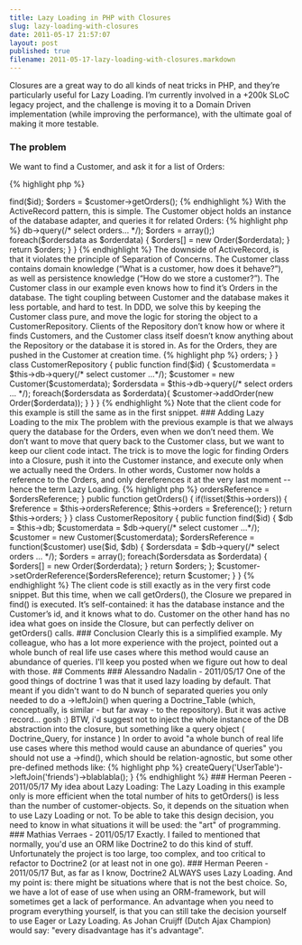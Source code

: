 ```yaml
---
title: Lazy Loading in PHP with Closures
slug: lazy-loading-with-closures
date: 2011-05-17 21:57:07
layout: post
published: true
filename: 2011-05-17-lazy-loading-with-closures.markdown
---
```

<!-- *********************************************************************
**                                                                      **
** To add a comment, scroll to the bottom and use the comment template. **
** Then save the file and send me a pull request.                       **
**                                                                      **
***********************************************************************-->

Closures are a great way to do all kinds of neat tricks in PHP, and they’re particularly useful for  Lazy Loading. I’m
currently involved in a +200k SLoC legacy project, and the challenge is moving it to a Domain Driven implementation
(while improving the performance), with the ultimate goal of making it more testable.

### The problem

We want to find a Customer, and ask it for a list of Orders:

{% highlight php %}
<?php
// client code
$customer = $customerRepository->find($id);
$orders = $customer->getOrders();
{% endhighlight %}

With the ActiveRecord pattern, this is simple. The Customer object holds an instance of the database adapter, and queries
it for related Orders:

{% highlight php %}
<?php
class Customer
{
    public function getOrders()
    {
        $ordersData = $this->db->query(/* select orders... */);
        $orders = array();)
        foreach($ordersdata as $orderdata) {
            $orders[] = new Order($orderdata);
        }
        return $orders;
    }
}
{% endhighlight %}

The downside of ActiveRecord, is that it violates the principle of Separation of Concerns. The Customer class contains
domain knowledge (“What is a customer, how does it behave?”), as well as persistence knowledge (“How do we store a customer?”).
The Customer class in our example even knows how to find it’s Orders in the database. The tight coupling between Customer
and the database makes it less portable, and hard to test.

In DDD, we solve this by keeping the Customer class pure, and move the logic for storing the object to a CustomerRepository.
Clients of the Repository don’t know how or where it finds Customers, and the Customer class itself doesn’t know anything
about the Repository or the database it is stored in. As for the Orders, they are pushed in the Customer at creation time.

{% highlight php %}
<?php
class Customer
{
    public function getOrders()
    {
        return $this->orders;
    }
}

class CustomerRepository
{
    public function find($id)
    {
        $customerdata = $this->db->query(/* select customer ...*/);
        $customer = new Customer($customerdata);

        $ordersdata = $this->db->query(/* select orders ... */);
        foreach($ordersdata as $orderdata){
            $customer->addOrder(new Order($orderdata));
        }
    }
}
{% endhighlight %}

Note that the client code for this example is still the same as in the first snippet.

### Adding Lazy Loading to the mix

The problem with the previous example is that we always query the database for the Orders, even when we don’t need them.
We don’t want to move that query back to the Customer class, but we want to keep our client code intact. The trick is to move the logic for finding Orders into a Closure, push it into the Customer instance, and execute only when we actually need the Orders. In other words, Customer now holds a reference to the Orders, and only dereferences it at the very last moment -- hence the term Lazy Loading.

{% highlight php %}
<?php
class Customer
{
    public function setOrdersReference(Closure $ordersReference)
    {
        $this->ordersReference = $ordersReference;
    }

    public function getOrders()
    {
        if(!isset($this->orders)) {
            $reference = $this->ordersReference;
            $this->orders = $reference();
        }
        return $this->orders;
    }
}

class CustomerRepository
{
    public function find($id)
    {
        $db = $this->db;
        $customerdata = $db->query(/* select customer ...*/);
        $customer = new Customer($customerdata);

        $ordersReference = function($customer) use($id, $db) {
            $ordersdata = $db->query(/* select orders ... */);
            $orders = array();
            foreach($ordersdata as $orderdata) {
                $orders[] = new Order($orderdata);
            }
            return $orders;
        };
        $customer->setOrderReference($ordersReference);
        return $customer;
    }
}
{% endhighlight %}

The client code is still exactly as in the very first code snippet. But this time, when we call getOrders(), the Closure
we prepared in find() is executed. It’s self-contained: it has the database instance and the Customer’s id, and it knows
what to do. Customer on the other hand has no idea what goes on inside the Closure, but can perfectly deliver on getOrders() calls.

### Conclusion

Clearly this is a simplified example. My colleague, who has a lot more experience with the project, pointed out a whole
bunch of real life use cases where this method would cause an abundance of queries. I'll keep you posted when we figure
out how to deal with those.


## Comments

### Alessandro Nadalin - 2011/05/17
One of the good things of doctrine 1 was that it used lazy loading by default.
That meant if you didn't want to do N bunch of separated queries you only needed to do a ->leftJoin() when quering a Doctrine_Table (which, conceptually, is similar - but far away - to the repository).

But it was active record... gosh :)

BTW, i'd suggest not to inject the whole instance of the DB abstraction into the closure, but something like a query object ( Doctrine_Query, for instance )

In order to avoid "a whole bunch of real life use cases where this method would cause an abundance of queries" you should not use a ->find(), which should be relation-agnostic, but some other pre-defined methods like:

{% highlight php %}
<?php
class UserRepository
{
  public function getUserWithFriends($userId)
  {
      return $this->createQuery('UserTable')->leftJoin('friends')->blablabla();
  }
{% endhighlight %}

### Herman Peeren - 2011/05/17
My idea about Lazy Loading:

The Lazy Loading in this example only is more efficient when the total number of hits to getOrders() is less than the number of customer-objects.  So, it depends on the situation when to use Lazy Loading or not.

To be able to take this design decision, you need to know in what situations it will be used: the "art" of programming.

### Mathias Verraes - 2011/05/17
Exactly. I failed to mentioned that normally, you'd use an ORM like Doctrine2 to do this kind of stuff. Unfortunately the project is too large, too complex, and too critical to refactor to Doctrine2 (or at least not in one go).

### Herman Peeren - 2011/05/17
But, as far as I know, Doctrine2  ALWAYS uses Lazy Loading. And my point is: there might be situations where that is not the best choice. So, we have a lot of ease of use when using an ORM-framework, but will sometimes get a lack of performance.

An advantage when you need to program everything yourself, is that you can still take the decision yourself to use Eager or Lazy Loading. As Johan Cruijff (Dutch Ajax Champion) would say: "every disadvantage has it's advantage".

<!-- To add a comment, copy this template: (don't worry about markup, I'll clean it up if need be)

### [YOUR NAME](YOUR URL|TWITTER|...) - YYYY/MM/DD
YOUR COMMENT TEXT HERE....

-->
